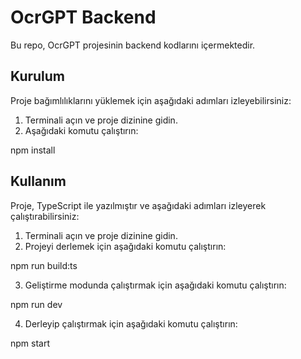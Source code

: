# OcrGPT Backend

Bu repo, OcrGPT projesinin backend kodlarını içermektedir.

## Kurulum

Proje bağımlılıklarını yüklemek için aşağıdaki adımları izleyebilirsiniz:

1. Terminali açın ve proje dizinine gidin.
2. Aşağıdaki komutu çalıştırın:

npm install



## Kullanım

Proje, TypeScript ile yazılmıştır ve aşağıdaki adımları izleyerek çalıştırabilirsiniz:

1. Terminali açın ve proje dizinine gidin.
2. Projeyi derlemek için aşağıdaki komutu çalıştırın:

npm run build:ts


3. Geliştirme modunda çalıştırmak için aşağıdaki komutu çalıştırın:

npm run dev



4. Derleyip çalıştırmak için aşağıdaki komutu çalıştırın:

npm start
